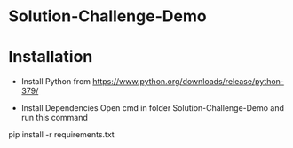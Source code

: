 # Solution-Challenge-Demo
# Installation

* Install Python from https://www.python.org/downloads/release/python-379/

* Install Dependencies Open cmd in folder Solution-Challenge-Demo and run this command

pip install -r requirements.txt
